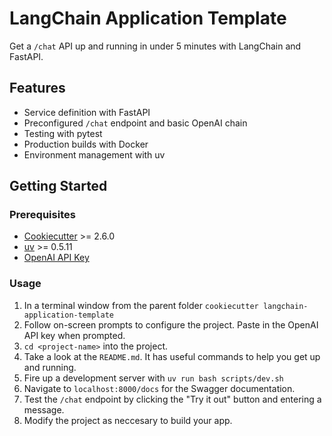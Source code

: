 # LangChain Application Template

Get a `/chat` API up and running in under 5 minutes with LangChain and FastAPI.

## Features

- Service definition with FastAPI
- Preconfigured `/chat` endpoint and basic OpenAI chain
- Testing with pytest
- Production builds with Docker
- Environment management with uv

## Getting Started

### Prerequisites

- [Cookiecutter](https://cookiecutter.readthedocs.io/en/stable/installation.html#install-cookiecutter) >= 2.6.0
- [uv](https://docs.astral.sh/uv/getting-started/installation/) >= 0.5.11
- [OpenAI API Key](https://www.google.com/url?sa=t&source=web&rct=j&opi=89978449&url=https://platform.openai.com/api-keys&ved=2ahUKEwiDjITk5-iKAxWxlokEHfAwKPIQFnoECAsQAQ&usg=AOvVaw1YhcGDWJXhiKSfmL59Pnfn)

### Usage
1. In a terminal window from the parent folder `cookiecutter langchain-application-template`
2. Follow on-screen prompts to configure the project. Paste in the OpenAI API key when prompted.
3. `cd <project-name>` into the project.
4. Take a look at the `README.md`. It has useful commands to help you get up and running.
5. Fire up a development server with `uv run bash scripts/dev.sh`
6. Navigate to `localhost:8000/docs` for the Swagger documentation.
7. Test the `/chat` endpoint by clicking the "Try it out" button and entering a message.
8. Modify the project as neccesary to build your app.